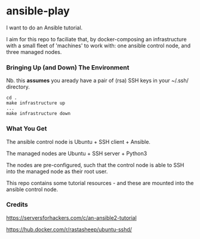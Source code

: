# ansible-play

I want to do an Ansible tutorial.

I aim for this repo to faciliate that, by docker-composing an
infrastructure with a small fleet of 'machines' to work with:
one ansible control node, and three managed nodes.

### Bringing Up (and Down) The Environment

Nb. this **assumes** you aready have a pair of (rsa) SSH keys in your ~/.ssh/ directory.

```
cd .
make infrastructure up
...
make infrastructure down
```

### What You Get

The ansible control node is Ubuntu + SSH client + Ansible.

The managed nodes are Ubuntu + SSH server + Python3

The nodes are pre-configured, such that the control node is able to SSH
into the managed node as their root user.

This repo contains some tutorial resources - and these are mounted
into the ansible control node.

### Credits

https://serversforhackers.com/c/an-ansible2-tutorial

https://hub.docker.com/r/rastasheep/ubuntu-sshd/


